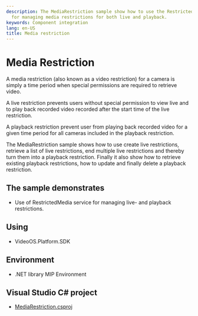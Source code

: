 ```yaml
---
description: The MediaRestriction sample show how to use the RestrictedMedia service
  for managing media restrictions for both live and playback.
keywords: Component integration
lang: en-US
title: Media restriction
---
```


# Media Restriction

A media restriction (also known as a video restriction) for a camera is simply a
time period when special permissions are required to retrieve video.

A live restriction prevents users without special permission to view live and to
play back recorded video recorded after the start time of the live restriction.

A playback restriction prevent user from playing back recorded video for a
given time period for all cameras included in the playback restriction.

The MediaRestriction sample shows how to use create live restrictions,
retrieve a list of live restrictions, end multiple live restrictions
and thereby turn them into a playback restriction.
Finally it also show how to retrieve existing playback restrictions,
how to update and finally delete a playback restriction.

## The sample demonstrates

- Use of RestrictedMedia service for managing live- and playback restrictions.

## Using

- VideoOS.Platform.SDK

## Environment

- .NET library MIP Environment

## Visual Studio C\# project

- [MediaRestriction.csproj](javascript:clone('https://github.com/milestonesys/mipsdk-samples-component','src/ComponentSamples.sln');)
